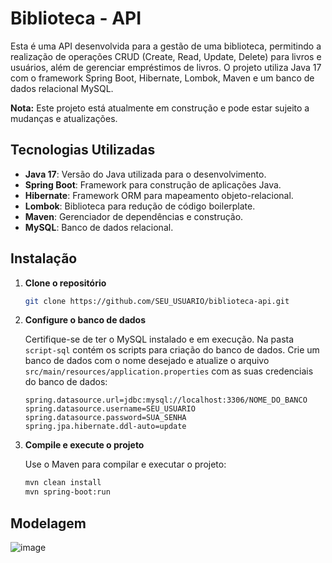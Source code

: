 # Biblioteca - API

Esta é uma API desenvolvida para a gestão de uma biblioteca, permitindo a realização de operações CRUD (Create, Read, Update, Delete) para livros e usuários, além de gerenciar empréstimos de livros. O projeto utiliza Java 17 com o framework Spring Boot, Hibernate, Lombok, Maven e um banco de dados relacional MySQL.

**Nota:** Este projeto está atualmente em construção e pode estar sujeito a mudanças e atualizações.

## Tecnologias Utilizadas

- **Java 17**: Versão do Java utilizada para o desenvolvimento.
- **Spring Boot**: Framework para construção de aplicações Java.
- **Hibernate**: Framework ORM para mapeamento objeto-relacional.
- **Lombok**: Biblioteca para redução de código boilerplate.
- **Maven**: Gerenciador de dependências e construção.
- **MySQL**: Banco de dados relacional.

## Instalação

1. **Clone o repositório**

    ```bash
    git clone https://github.com/SEU_USUARIO/biblioteca-api.git
    ```

2. **Configure o banco de dados**

    Certifique-se de ter o MySQL instalado e em execução. Na pasta `script-sql` contém os scripts para criação do banco de dados. Crie um banco de dados com o nome desejado e atualize o arquivo `src/main/resources/application.properties` com as suas credenciais do banco de dados:

    ```properties
    spring.datasource.url=jdbc:mysql://localhost:3306/NOME_DO_BANCO
    spring.datasource.username=SEU_USUARIO
    spring.datasource.password=SUA_SENHA
    spring.jpa.hibernate.ddl-auto=update
    ```

3. **Compile e execute o projeto**

    Use o Maven para compilar e executar o projeto:

    ```bash
    mvn clean install
    mvn spring-boot:run
    ```
## Modelagem
![image](https://github.com/user-attachments/assets/e94954c6-8ecd-4d36-9dc1-715c057875c3)



